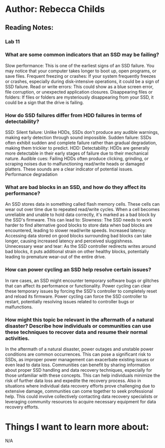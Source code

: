 # Author: Rebecca Childs
## Reading Notes:
### Lab 11

### What are some common indicators that an SSD may be failing?
Slow performance: This is one of the earliest signs of an SSD failure. You may notice that your computer takes longer to boot up, open programs, or save files.
Frequent freezing or crashes: If your system frequently freezes or crashes, especially during disk-intensive operations, it could be a sign of SSD failure.
Read or write errors: This could show as a blue screen error, file corruption, or unexpected application closures.
Disappearing files or folders: If files or folders are mysteriously disappearing from your SSD, it could be a sign that the drive is failing.
### How do SSD failures differ from HDD failures in terms of detectability?
SSD: 
Silent failure: Unlike HDDs, SSDs don't produce any audible warnings, making early detection through sound impossible.
Sudden failure: SSDs often exhibit sudden and complete failure rather than gradual degradation, making them trickier to predict.
HDD:
Detectability: HDDs are generally more detectable in their early stages of failure due to their mechanical nature.
Audible cues: Failing HDDs often produce clicking, grinding, or scraping noises due to malfunctioning read/write heads or damaged platters. These sounds are a clear indicator of potential issues.
Performance degradation
### What are bad blocks in an SSD, and how do they affect its performance?
An SSD stores data in something called flash memory cells. These cells can wear out over time due to repeated read/write cycles. When a cell becomes unreliable and unable to hold data correctly, it's marked as a bad block by the SSD's firmware. This can lead to:
Slowness: The SSD needs to work harder to find alternative good blocks to store data when bad blocks are encountered, leading to slower read/write speeds.
Increased latency: Accessing data stored on good blocks surrounding bad blocks can take longer, causing increased latency and perceived sluggishness.
Unnecessary wear and tear: As the SSD controller redirects writes around bad blocks, it puts additional strain on other healthy blocks, potentially leading to premature wear-out of the entire drive.
### How can power cycling an SSD help resolve certain issues?
In rare cases, an SSD might encounter temporary software bugs or glitches that can affect its performance or functionality. Power cycling can clear these temporary issues by forcing the SSD's controller to completely reset and reload its firmware. Power cycling can force the SSD controller to restart, potentially resolving issues related to controller bugs or malfunctions.
### How might this topic be relevant in the aftermath of a natural disaster? Describe how individuals or communities can use these techniques to recover data and resume their normal activities.
In the aftermath of a natural disaster, power outages and unstable power conditions are common occurrences. This can pose a significant risk to SSDs, as improper power management can exacerbate existing issues or even lead to data loss. 
Communities can benefit by sharing information about proper SSD handling and data recovery techniques, especially for those unfamiliar with these concepts. This can help individuals minimize the risk of further data loss and expedite the recovery process. 
Also in situations where individual data recovery efforts prove challenging due to extensive damage, communities can come together to seek professional help. This could involve collectively contacting data recovery specialists or leveraging community resources to acquire necessary equipment for data recovery efforts.

# Things I want to learn more about:
N/A